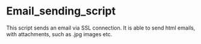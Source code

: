 # Email_sending_script
This script sends an email via SSL connection. It is able to send html emails, with attachments, such as .jpg images etc.
